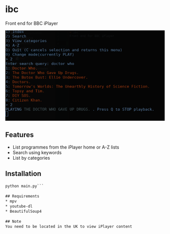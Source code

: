# ibc
Front end for BBC iPlayer

![ibc menu](https://github.com/jaxke/ibc/blob/master/ibc_menu.png)

## Features  
* List programmes from the iPlayer home or A-Z lists  
* Search using keywords  
* List by categories  

## Installation
```git clone https://github.com/jaxke/ibc  
python main.py```

## Requirements
* mpv  
* youtube-dl  
* BeautifulSoup4  

## Note
You need to be located in the UK to view iPlayer content